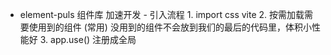 - element-puls
   组件库
      加速开发
      - 引入流程
         1. import css vite
         2. 按需加载需要使用到的组件 (常用)
            没用到的组件不会放到我们的最后的代码里，体积小性能好
         3. app.use()
            注册成全局
            